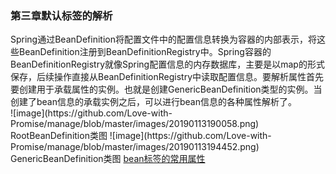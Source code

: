 <h3>第三章默认标签的解析</h3>
    Spring通过BeanDefinition将配置文件中的<bean>配置信息转换为容器的内部表示，将这些BeanDefinition注册到BeanDefinitionRegistry中。Spring容器的BeanDefinitionRegistry就像Spring配置信息的内存数据库，主要是以map的形式保存，后续操作直接从BeanDefinitionRegistry中读取配置信息。要解析属性首先要创建用于承载属性的实例。也就是创建GenericBeanDefinition类型的实例。当创建了bean信息的承载实例之后，可以进行bean信息的各种属性解析了。</br> 
![image](https://github.com/Love-with-Promise/manage/blob/master/images/20190113190058.png)</br> 
RootBeanDefinition类图
![image](https://github.com/Love-with-Promise/manage/blob/master/images/20190113194452.png)</br> 
GenericBeanDefinition类图
<a href="https://blog.csdn.net/lzgsea/article/details/79795290">bean标签的常用属性</a></br>
